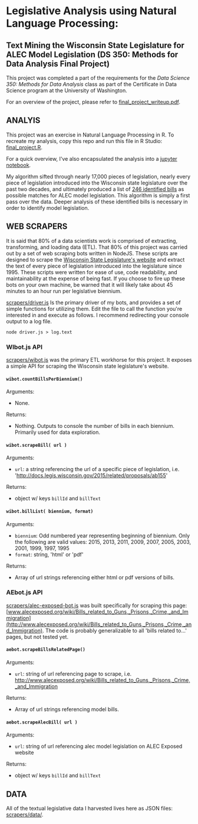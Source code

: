 # Legislative Analysis using Natural Language Processing: 
## Text Mining the Wisconsin State Legislature for ALEC Model Legislation (DS 350: Methods for Data Analysis Final Project)

This project was completed a part of the requirements for the _Data Science 350: Methods for Data Analysis_ class as part of the Certificate in Data Science program at the University of Washington.  

For an overview of the project, please refer to [final_project_writeup.pdf](https://github.com/chrisscastaneda/Methods-for-Data-Analysis-Final-Project/blob/master/final_project_writeup.pdf).

## ANALYIS

This project was an exercise in Natural Language Processing in R.  To recreate my analysis, copy this repo and run this file in R Studio: [final_project.R](https://github.com/chrisscastaneda/Methods-for-Data-Analysis-Final-Project/blob/master/final_project.R).

For a quick overview, I've also encapsulated the analysis into a [jupyter notebook](
https://github.com/chrisscastaneda/Methods-for-Data-Analysis-Final-Project/blob/master/Legislative_Analysis_using_Natural_Language_Processing.ipynb).

My algorithm sifted through nearly 17,000 pieces of legislation, nearly every piece of legislation introduced into the Wisconsin state legislature over the past two decades, and ultimately produced a list of [246 identified bills](https://github.com/chrisscastaneda/Methods-for-Data-Analysis-Final-Project/blob/master/crime_bills_in_wi.csv) as possible matches for ALEC model legislation.  This algorithm is simply a first pass over the data.  Deeper analysis of these identified bills is necessary in order to identify model legislation.

## WEB SCRAPERS

It is said that 80% of a data scientists work is comprised of extracting, transforming, and loading data (ETL).  That 80% of this project was carried out by a set of web scraping bots written in NodeJS.  These scripts are designed to scrape the [Wisconsin State Legislature's website](http://docs.legis.wisconsin.gov/) and extract the text of every piece of legislation introduced into the legislature since 1995.  These scripts were written for ease of use, code readability, and maintainability at the expense of being fast.  If you choose to fire up these bots on your own machine, be warned that it will likely take about 45 minutes to an hour run per legislative biennium.

[scrapers/driver.js](https://github.com/chrisscastaneda/Methods-for-Data-Analysis-Final-Project/blob/master/scrapers/driver.js) Is the primary driver of my bots, and provides a set of simple functions for utilizing them.  Edit the file to call the function you're interested in and execute as follows.  I recommend redirecting your console output to a log file.

```
node driver.js > log.text
```

### WIbot.js API
[scrapers/wibot.js](https://github.com/chrisscastaneda/Methods-for-Data-Analysis-Final-Project/blob/master/scrapers/wibot.js) was the primary ETL workhorse for this project. It exposes a simple API for scraping the Wisconsin state legislature's website.

#### `wibot.countBillsPerBiennium()`

Arguments:
  * None.

Returns: 
  * Nothing. Outputs to console the number of bills in each biennium.  Primarily used for data exploration.

#### `wibot.scrapeBill( url )`

Arguments:
  * `url`: a string referencing the url of a specific piece of legislation, i.e. 'http://docs.legis.wisconsin.gov/2015/related/proposals/ab155'

Returns:
  * object w/ keys `billId` and `billText`

#### `wibot.billList( biennium, format)`

Arguments:
  * `biennium`: Odd numbered year representing beginning of biennium. Only the following are valid values: 2015, 2013, 2011, 2009, 2007, 2005, 2003, 2001, 1999, 1997, 1995
  * `format`: string, 'html' or 'pdf'

Returns: 
  * Array of url strings referencing either html or pdf versions of bills.


### AEbot.js API
[scrapers/alec-exposed-bot.js](https://github.com/chrisscastaneda/Methods-for-Data-Analysis-Final-Project/blob/master/scrapers/alec-exposed-bot.js) was built specifically for scraping this page: 
[www.alecexposed.org/wiki/Bills_related_to_Guns,_Prisons,_Crime,_and_Immigration](http://www.alecexposed.org/wiki/Bills_related_to_Guns,_Prisons,_Crime,_and_Immigration).  The code is probably generalizable to all 'bills related to...' pages, but not tested yet.

#### `aebot.scrapeBillsRelatedPage()`

Arguments:
  * `url`: string of url referencing page to scrape, i.e. http://www.alecexposed.org/wiki/Bills_related_to_Guns,_Prisons,_Crime,_and_Immigration

Returns:
  *  Array of url strings referencing model bills.


#### `aebot.scrapeAlecBill( url )`

Arguments:
  * `url`: string of url referencing alec model legislation on ALEC Exposed website

Returns: 
  * object w/ keys `billId` and `billText`


## DATA

All of the textual legislative data I harvested lives here as JSON files: [scrapers/data/](https://github.com/chrisscastaneda/Methods-for-Data-Analysis-Final-Project/tree/master/scrapers/data).  


